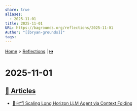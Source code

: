 ```yaml
---
share: true
aliases:
  - 2025-11-01
title: 2025-11-01
URL: https://bagrounds.org/reflections/2025-11-01
Author: "[[bryan-grounds]]"
tags:
---
```

[Home](../index.md) > [Reflections](./index.md) | [⏮️](./2025-10-31.md)  
# 2025-11-01  
## [📄 Articles](../articles/index.md)  
- [🤖♾️🗂️ Scaling Long Horizon LLM Agent via Context Folding](../articles/scaling-long-horizon-llm-agent-via-context-folding.md)